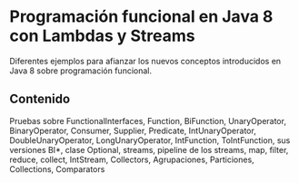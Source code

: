 # Programación funcional en Java 8 con Lambdas y Streams

Diferentes ejemplos para afianzar los nuevos conceptos introducidos en Java 8 sobre programación funcional.

## Contenido
Pruebas sobre FunctionalInterfaces, Function, BiFunction, UnaryOperator, BinaryOperator, Consumer, Supplier, Predicate, IntUnaryOperator, DoubleUnaryOperator, LongUnaryOperator, IntFunction, ToIntFunction, sus versiones BI*, clase Optional, streams, pipeline de los streams, map, filter, reduce, collect, IntStream, Collectors, Agrupaciones, Particiones, Collections, Comparators



